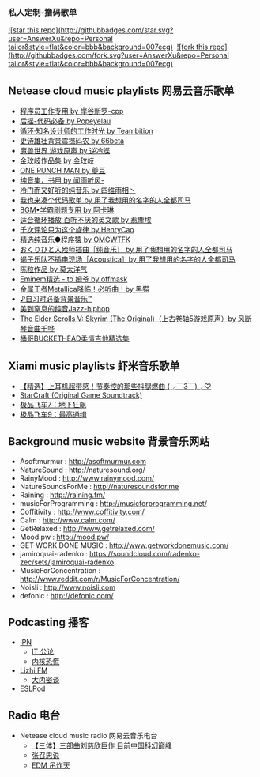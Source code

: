 ###  私人定制-撸码歌单

[![star this repo](http://githubbadges.com/star.svg?user=AnswerXu&repo=Personal tailor&style=flat&color=bbb&background=007ecg)](https://github.com/AnswerXu/-.git)&nbsp;&nbsp;[![fork this repo](http://githubbadges.com/fork.svg?user=AnswerXu&repo=Personal tailor&style=flat&color=bbb&background=007ecg)](https://github.com/Yaoshicn/awesome-music-for-programming/fork)

## Netease cloud music playlists 网易云音乐歌单

- [程序员工作专用 by 岸谷新罗-cpp](http://music.163.com/#/playlist?id=83848216)
- [后摇-代码必备 by Popeyelau](http://music.163.com/#/playlist?id=6948994)
- [循环·知名设计师的工作时光 by Teambition](http://music.163.com/#/playlist?id=22215137)
- [史诗雄壮背景震撼码农 by 66beta](http://music.163.com/#/playlist?id=21031673)
- [魔兽世界 游戏原声 by 逆冷蝶](http://music.163.com/#/playlist?id=22868986)
- [金玟岐作品集 by 金玟岐](http://music.163.com/#/album?id=2767540)
- [ONE PUNCH MAN by 夔豆](http://music.163.com/#/playlist?id=157621355)
- [纯音集，书用 by 闻雨听风-](http://music.163.com/#/m/playlist?id=107312674)
- [冷门而又好听的纯音乐 by 四维雨相丶](http://music.163.com/#/m/playlist?id=119093004)
- [我也来凑个代码歌单 by 用了我想用的名字的人全都司马](http://music.163.com/#/playlist?id=172006515)
- [BGM•学霸刷题专用 by 阿卡琳](http://music.163.com/#/playlist?id=91545874)
- [适合循环播放 百听不厌的英文歌 by 惹塵埃](http://music.163.com/#/playlist?id=3848468)
- [千次评论只为这个旋律 by HenryCao](http://music.163.com/#/playlist?id=60498371)
- [精选纯音乐●程序猿 by OMGWTFK](http://music.163.com/#/m/playlist?id=138337970)
- [おくりびと入殓师插曲［纯音乐］ by 用了我想用的名字的人全都司马](http://music.163.com/#/playlist?id=306997643)
- [蝎子乐队不插电现场［Acoustica］by 用了我想用的名字的人全都司马](http://music.163.com/#/playlist?id=76335055)
- [陈粒作品 by 莫太洋气](http://music.163.com/#/playlist?id=30776783)
- [Eminem精选 - to 姆爷 by offmask](http://music.163.com/#/playlist?id=2451327)
- [金属王者Metallica降临！必听曲！by 黑猫](http://music.163.com/#/playlist?id=2823205)
- [♪自习时必备背景音乐™](http://music.163.com/#/playlist?id=323126054)
- [美到窒息的纯音Jazz-hiphop](http://music.163.com/#/m/playlist?id=17705999)
- [The Elder Scrolls V: Skyrim (The Original)（上古卷轴5游戏原声）by 风断琴音曲千哗](http://music.163.com/#/playlist?id=72020527)
- [桶哥BUCKETHEAD柔情吉他精选集](http://music.163.com/#/playlist?id=103855351&userid=32065650&)

## Xiami music playlists 虾米音乐歌单
- [【精选】上耳机超带感！节奏控的那些抖腿燃曲 (╭￣3￣)╭♡](http://www.xiami.com/collect/102331350)
- [StarCraft (Original Game Soundtrack)](http://www.xiami.com/album/369307)
- [极品飞车7：地下狂飙](http://www.xiami.com/album/522511)
- [极品飞车9：最高通缉](http://www.xiami.com/album/314977)

## Background music website 背景音乐网站

- Asoftmurmur : http://asoftmurmur.com
- NatureSound : http://naturesound.org/
- RainyMood : http://www.rainymood.com/
- NatureSoundsForMe : http://naturesoundsfor.me
- Raining : http://raining.fm/
- musicForProgramming : http://musicforprogramming.net/
- Coffitivity : http://www.coffitivity.com/
- Calm : http://www.calm.com/
- GetRelaxed : http://www.getrelaxed.com/
- Mood.pw : http://mood.pw/
- GET WORK DONE MUSIC : http://www.getworkdonemusic.com/
- jamiroquai-radenko : https://soundcloud.com/radenko-zec/sets/jamiroquai-radenko
- MusicForConcentration : http://www.reddit.com/r/MusicForConcentration/
- Noisli : http://www.noisli.com
- defonic : http://defonic.com/

## Podcasting 播客

- [IPN](https://ipn.li)
	- [IT 公论](https://ipn.li/itgonglun/)
	- [内核恐慌](https://ipn.li/kernelpanic/)
- [Lizhi FM](http://www.lizhi.fm)
	- [大内密谈](http://www.lizhi.fm/14275/)
- [ESLPod](http://www.eslpod.com/website/index_new.html)

## Radio 电台

- Netease cloud music radio 网易云音乐电台
	- [【三体】三部曲刘慈欣巨作 目前中国科幻巅峰](http://music.163.com/#/djradio?id=3244011)
	- [ 张召忠说](http://music.163.com/#/djradio?id=5375024)
	- [ EDM 吊炸天](http://music.163.com/#/djradio?id=5125016)
